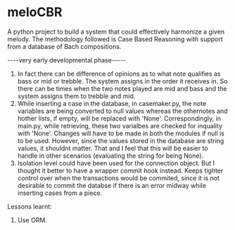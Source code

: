 meloCBR
=======

A python project to build a system that could effectively harmonize a given
melody. The methodology followed is Case Based Reasoning with support from a
database of Bach compositions.

----very early developmental phase-----

1. In fact there can be difference of opinions as to what note qualifies as
   bass or mid or trebble. The system assigns in the order it receives in. So
there can be times when the two notes played are mid and bass and the system
assigns them to trebble and mid.
2. While inserting a case in the database, in casemaker.py, the note variables are being
   converted to null values whereas the othernotes and hother lists, if empty,
will be replaced with 'None'. Correspondingly, in main.py, while retrieving,
these two varialbes are checked for inquality with 'None'. Changes will have to
be made in both the modules if null is to be used. However, since the values
stored in the database are string values, it shouldnt matter. That and I feel
that this will be easier to handle in other scenarios (evaluating the string
for being None).
3. Isolation level could have been used for the connection object. But I
   thought it better to have a wrapper commit hook instead. Keeps tighter
control over when the transactions would be commited, since it is not desirable
to commit the databse if there is an error midway while inserting cases from a
piece.


Lessons learnt:
1. Use ORM.
